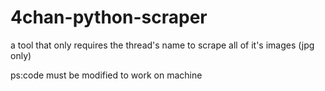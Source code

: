 # 4chan-python-scraper
a tool that only requires the thread's name to scrape all of it's images (jpg only)

ps:code must be modified to work on machine
